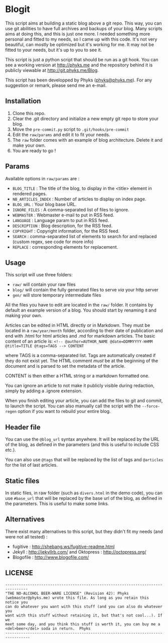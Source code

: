 Blogit
======

This script aims at building a static blog above a git repo. This way, you can
use git abilities to have full archives and backups of your blog. Many scripts
aims at doing this, and this is just one more. I needed something more personal
and fitted to my needs, so I came up with this code. It's not very beautiful,
can mostly be optimized but it's working for me. It may not be fitted to your
needs, but it's up to you to see it.

This script is just a python script that should be run as a git hook. You can
see a working version at http://phyks.me and the repository behind it is
publicly viewable at http://git.phyks.me/Blog.

This script has been developped by Phyks (phyks@phyks.me). For any suggestion
or remark, please send me an e-mail.

## Installation

1. Clone this repo.
2. Clear the .git directory and initialize a new empty git repo to store your
   blog.
3. Move the `pre-commit.py` script to `.git/hooks/pre-commit`
4. Edit the `raw/params` and edit it to fit your needs.
5. The `raw` folder comes with an example of blog architecture. Delete it and
   make your own.
6. You are ready to go !

## Params

Available options in `raw/params` are :

* `BLOG_TITLE` : The title of the blog, to display in the &lt;title&gt; element
  in rendered pages.
* `NB_ARTICLES_INDEX` : Number of articles to display on index page.
* `BLOG_URL` : Your blog base URL.
* `IGNORE_FILES` : A comma-separated list of files to ignore.
* `WEBMASTER` : Webmaster e-mail to put in RSS feed.
* `LANGUAGE` : Language param to put in RSS feed.
* `DESCRIPTION` : Blog description, for the RSS feed.
* `COPYRIGHT` : Copyright information, for the RSS feed.
* `SEARCH` : comma-separated list of elements to search for and replaced
  (custom regex, see code for more info)
* `REPLACE` : corresponding elements for replacement.

## Usage

This script will use three folders:

* `raw/` will contain your raw files
* `blog/` will contain the fully generated files to serve _via_ your http
  server
* `gen/` will store temporary intermediate files

All the files you have to edit are located in the `raw/` folder. It contains by
default an example version of a blog. You should start by renaming it and
making your own.

Articles can be edited in HTML directly or in Markdown. They must be located in
a `raw/year/month` folder, according to their date of publication and end with
.html for html articles and .md for markdown articles. The basic content of an
article is: ```` <!-- @author=AUTHOR_NAME @date=DDMMYYYY-HHMM @title=TITLE
@tags=TAGS --> CONTENT ````

where TAGS is a comma-separated list. Tags are automatically created if they do
not exist yet. The HTML comment *must* be at the beginning of the document and
is parsed to set the metadata of the article.

CONTENT is then either a HTML string or a markdown formatted one.

You can ignore an article to not make it publicly visible during redaction,
simply by adding a .ignore extension.


When you finish editing your article, you can add the files to git and commit,
to launch the script. You can also manually call the script with the
`--force-regen` option if you want to rebuild your entire blog.

## Header file

You can use the `@blog_url` syntax anywhere. It will be replaced by the URL of
the blog, as defined in the parameters (and this is useful to include CSS
etc.).

You can also use `@tags` that will be replaced by the list of tags and
`@articles` for the list of last articles.

## Static files

In static files, in raw folder (such as `divers.html` in the demo code), you
can use `#base_url` that will be replaced by the base url of the blog, as
defined in the parameters. This is useful to make some links.

## Alternatives

There exist many alternatives to this script, but they didn't fit my needs (and
were not all tested) :

* fugitive : http://shebang.ws/fugitive-readme.html
* Jekyll : http://jekyllrb.com/ and Oktopress : http://octopress.org/
* Blogofile : http://www.blogofile.com/

## LICENSE

    --------------------------------------------------------------------------------
    "THE NO-ALCOHOL BEER-WARE LICENSE" (Revision 42): Phyks
    (webmaster@phyks.me) wrote this file. As long as you retain this notice you
    can do whatever you want with this stuff (and you can also do whatever you
    want with this stuff without retaining it, but that's not cool...). If we
    meet some day, and you think this stuff is worth it, you can buy me a
    <del>beer</del> soda in return.  Phyks
    ---------------------------------------------------------------------------------
